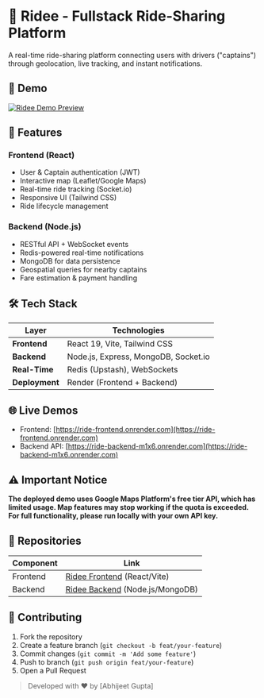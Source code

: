 # 🚕 Ridee - Fullstack Ride-Sharing Platform

A real-time ride-sharing platform connecting users with drivers ("captains") through geolocation, live tracking, and instant notifications.

## 🎥 Demo  
[![Ridee Demo Preview](https://img.shields.io/badge/▶️-Watch_Demo_Video-FF0000?style=for-the-badge&logo=google-drive)](https://drive.google.com/file/d/1KI0t6wYqMml4zyd7OlJzqSFsPcEkw241/view?usp=drive_link)

## 🌟 Features

### Frontend (React)
- User & Captain authentication (JWT)
- Interactive map (Leaflet/Google Maps)
- Real-time ride tracking (Socket.io)
- Responsive UI (Tailwind CSS)
- Ride lifecycle management

### Backend (Node.js)
- RESTful API + WebSocket events
- Redis-powered real-time notifications
- MongoDB for data persistence
- Geospatial queries for nearby captains
- Fare estimation & payment handling

## 🛠 Tech Stack

| Layer          | Technologies                         |
|----------------|--------------------------------------|
| **Frontend**   | React 19, Vite, Tailwind CSS         |
| **Backend**    | Node.js, Express, MongoDB, Socket.io |
| **Real-Time**  | Redis (Upstash), WebSockets          |
| **Deployment** | Render (Frontend + Backend)          |

## 🌐 Live Demos
- Frontend: [https://ride-frontend.onrender.com](https://ride-frontend.onrender.com)
- Backend API: [https://ride-backend-m1x6.onrender.com](https://ride-backend-m1x6.onrender.com)

## ⚠️ Important Notice
**The deployed demo uses Google Maps Platform's free tier API, which has limited usage. Map features may stop working if the quota is exceeded. For full functionality, please run locally with your own API key.**

## 🔗 Repositories
| Component  | Link                                                                               |
|------------|-----------------------------------------------------------------------------------|
| Frontend   | [Ridee Frontend](https://github.com/abhijeetGupta7/Ride_frontend) (React/Vite)    |
| Backend    | [Ridee Backend](https://github.com/abhijeetGupta7/Ride_Backend) (Node.js/MongoDB) |

## 🤝 Contributing
1. Fork the repository  
2. Create a feature branch (`git checkout -b feat/your-feature`)  
3. Commit changes (`git commit -m 'Add some feature'`)  
4. Push to branch (`git push origin feat/your-feature`)  
5. Open a Pull Request  

> Developed with ❤️ by [Abhijeet Gupta]  
